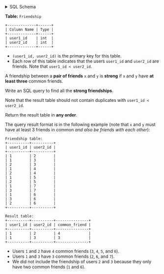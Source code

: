 <details>
<summary> SQL Schema</summary>

```sql
DROP TABLE IF EXISTS Friendship;

CREATE TABLE IF NOT EXISTS
  Friendship (user1_id int, user2_id int);

INSERT INTO
  Friendship (user1_id, user2_id)
VALUES
  ('1', '2'),
  ('1', '3'),
  ('2', '3'),
  ('1', '4'),
  ('2', '4'),
  ('1', '5'),
  ('2', '5'),
  ('1', '7'),
  ('3', '7'),
  ('1', '6'),
  ('3', '6'),
  ('2', '6');
```

</details>

**Table:** `Friendship`

```
+-------------+------+
| Column Name | Type |
+-------------+------+
| user1_id    | int  |
| user2_id    | int  |
+-------------+------+
```

- `(user1_id, user2_id)` is the primary key for this table.
- Each row of this table indicates that the users `user1_id` and `user2_id` are friends. Note that `user1_id < user2_id`.

A friendship between a **pair of friends** `x` and `y` is **strong** if `x` and `y` have **at least three** common friends. 

Write an SQL query to find all the **strong friendships**. 

Note that the result table should not contain duplicates with `user1_id < user2_id`. 

Return the result table in **any order**. 

The query result format is in the following example (note that `x` and `y` must have at least 3 friends in common *and also be friends with each other*):

```
Friendship table:
+----------+----------+
| user1_id | user2_id |
+----------+----------+
| 1        | 2        |
| 1        | 3        |
| 2        | 3        |
| 1        | 4        |
| 2        | 4        |
| 1        | 5        |
| 2        | 5        |
| 1        | 7        |
| 3        | 7        |
| 1        | 6        |
| 3        | 6        |
| 2        | 6        |
+----------+----------+

Result table:
+----------+----------+---------------+
| user1_id | user2_id | common_friend |
+----------+----------+---------------+
| 1        | 2        | 4             |
| 1        | 3        | 3             |
+----------+----------+---------------+
```

- Users `1` and `2` have `4` common friends (`3`, `4`, `5`, and `6`).
- Users `1` and `3` have `3` common friends (`2`, `6`, and `7`).
- We did not include the friendship of users `2` and `3` because they only have two common friends (`1` and `6`).
